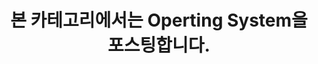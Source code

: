 ---
title: "본 카테고리에서는 Operting System을 포스팅합니다."
last_modified_at: 2025-09-05
categories:
  - Operating System
---